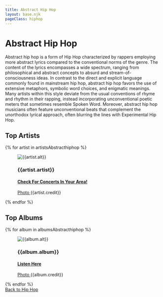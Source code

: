 ```yaml
---
title: Abstract Hip Hop
layout: base.njk
pageClass: hiphop
---
```

<h1 class="subgenre-title"> Abstract Hip Hop<!-- sub genre name--></h1>

<p class="summary">Abstract hip hop is a form of Hip Hop characterized by rappers employing more abstract lyrics compared to the conventional norms of the genre. The content of the lyrics encompasses a wide spectrum, ranging from philosophical and abstract concepts to absurd and stream-of-consciousness ideas. In contrast to the direct and explicit language commonly found in mainstream hip hop, abstract hip hop favors the use of extensive metaphors, symbolic word choices, and enigmatic meanings. Many artists within this style deviate from the usual conventions of rhyme and rhythm in their rapping, instead incorporating unconventional poetic meters that sometimes resemble Spoken Word. Moreover, abstract hip hop musicians often feature unconventional beats that complement the unorthodox lyrical approach, often blurring the lines with Experimental Hip Hop. <!-- subgenre summary--></p>

<!-- top album and artist section-->
<section class="top">
<h2>Top Artists</h2>
<div class="artist">
    {% for artist in artistsAbstracthiphop %}
    <figure>
        <img src="{{artist.src}}" alt="{{artist.alt}}">
        <figcaption>
            <h3>{{artist.artist}}</h3>
            <h4><a href="{{artist.ticketmaster}}"> Check For Concerts In Your Area! </a></h4>
            <p><a href="{{artist.creditLink}}">Photo </a>{{artist.credit}}</p>
        </figcaption>
        </figure>
    {% endfor %}

  

</div>
</section>

<section class="top">
<h2>Top Albums</h2>
<div class="albums">
    {% for album in albumsAbstracthiphop %}
    <figure>
        <img src="{{album.src}}" alt="{{album.alt}}">
        <figcaption>
            <h3>{{album.album}}</h3>
            <h4><a href="{{album.spotify}}"> Listen Here </a></h4>
            <p><a href="{{album.creditLink}}">Photo </a>{{album.credit}}</p>
        </figcaption>
        </figure>
    {% endfor %}

</div>
</section>
<section class="back"><a href="/hiphop">Back to Hip Hop</a></section>
<!-- suggestion section, still figuring out how to format this using the bubble diagram from the wireframe-->